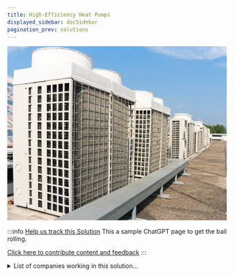 ```yaml
---
title: High-Efficiency Heat Pumps
displayed_sidebar: docSidebar
pagination_prev: solutions
---
```


![Cover Image](../static/img/high-efficiency-heat-pumps.png)

:::info [Help us track this Solution](contribute)
This a sample ChatGPT page to get the ball rolling.

[Click here to contribute content and feedback](contribute)
:::

<details>
        <summary>List of companies working in this solution...</summary>
         <em>Note: this is an experimental feature. Accuracy not guaranteed</em>
        <div>
            <ul>
             
                <li><a href="http://darcysolutions.com/">Darcy Solutions</a></li>
            
            </ul>
        </div>
        </details>


:::company job openings
  #### [View open jobs in this Solution](https://climatebase.org/jobs?l=&q=&drawdown_solutions=High-Efficiency+Heat+Pumps)
:::

## Overview

Heat pumps are a great technology to help us get off of air conditioners, which are a huge portion of greenhouse gas emissions.

They extract heat from the air and transfer it—from indoors out for cooling, or from outdoors in for heating.

Companies and organizations actively engaged in developing high-efficiency heat pumps include Daikin, LG, Carrier, and the U.S. Department of Energy. 

## Progress Made

Advancements in high-efficiency heat pumps include:
- **Variable-speed compressors**: Enhancing control over heating and cooling.
- **Energy management systems**: Optimizing energy consumption.
- **Intelligent controls**: Enabling demand response and building automation.

Leading entities contributing to progress are the International Renewable Energy Agency (IRENA), Renewable Energy Policy Network for the 21st Century (REN21), ClimateWorks Foundation, and Rocky Mountain Institute.

## Lessons Learned

Key lessons from high-efficiency heat pump development:
1. **Continuous refinement**: Ongoing research is essential to unlock the technology's full potential.
2. **Learning from successes and failures**: Previous implementations inform better future strategies.
3. **Comprehensive solutions**: High-efficiency heat pumps are part of a larger climate change mitigation strategy.

## Challenges Ahead

Critical challenges faced by high-efficiency heat pump development include:
1. **Enhancing efficiency**: Overcoming Coefficient of Performance (COP) barriers.
2. **Scaling production**: Meeting rising global demand requires increased manufacturing capacity.
3. **Cost reduction**: Achieving economies of scale for wider adoption.

Entities actively addressing these challenges include the International Renewable Energy Agency (IRENA), European Heat Pump Association (EHPA), and ClimateWorks Foundation.

## Best Path Forward

To effectively drive high-efficiency heat pumps' deployment for climate change mitigation:
- **Continuous R&D**: Focus on refining technology for maximum efficiency and affordability.
- **Public Awareness**: Educate the public about the benefits of high-efficiency heat pumps.

Leading contributors in this effort include the International Renewable Energy Agency (IRENA), Renewable Energy Policy Network for the 21st Century (REN21), and the Global Alliance for Clean Cookstoves.